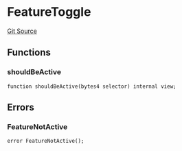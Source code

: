 # FeatureToggle
[Git Source](https://github.com/metacontract/mc/blob/93e4f2d4a013f48ae1db91ed21bff3eb8a27ce1d/src/std/functions/protected/protection/FeatureToggle.sol)


## Functions
### shouldBeActive


```solidity
function shouldBeActive(bytes4 selector) internal view;
```

## Errors
### FeatureNotActive

```solidity
error FeatureNotActive();
```

